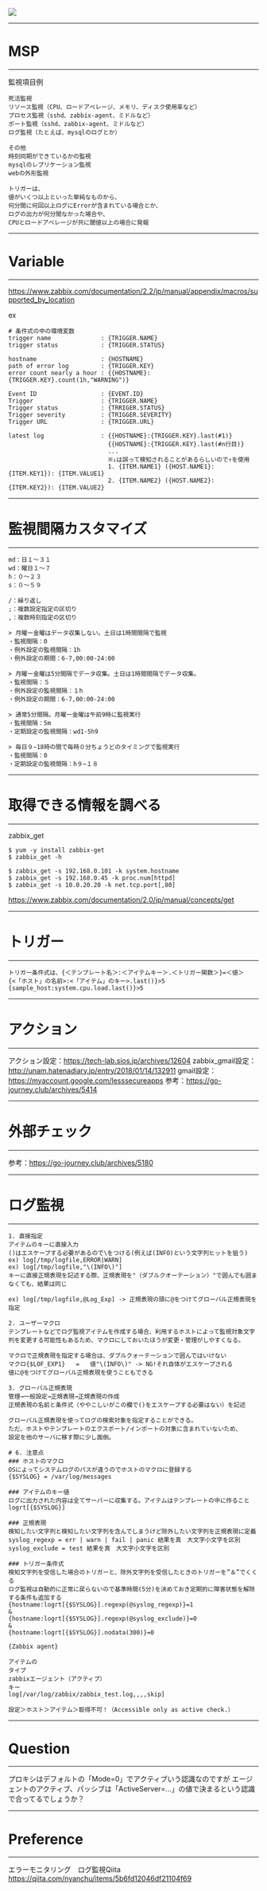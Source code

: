 ![](markdown/images/2020-06-23-16-22-07.png)

---------------------------------------------------------
# MSP
---------------------------------------------------------
監視項目例
```
死活監視
リソース監視（CPU、ロードアベレージ、メモリ、ディスク使用率など）
プロセス監視（sshd、zabbix-agent、ミドルなど）
ポート監視（sshd、zabbix-agent、ミドルなど）
ログ監視（たとえば、mysqlのログとか）

その他
時刻同期ができているかの監視
mysqlのレプリケーション監視
webの外形監視

トリガーは、
値がいくつ以上といった単純なものから、
何分間に何回以上ログにErrorが含まれている場合とか、
ログの出力が何分間なかった場合や、
CPUとロードアベレージが共に閾値以上の場合に発報
```
---------------------------------------------------------
# Variable
---------------------------------------------------------
https://www.zabbix.com/documentation/2.2/jp/manual/appendix/macros/supported_by_location

ex
```
# 条件式の中の環境変数
trigger name              : {TRIGGER.NAME}
trigger status            : {TRIGGER.STATUS}

hostname                  : {HOSTNAME}
path of error log         : {TRIGGER.KEY}
error count nearly a hour : {{HOSTNAME}: {TRIGGER.KEY}.count(1h,"WARNING")}

Event ID                  : {EVENT.ID}
Trigger                   : {TRIGGER.NAME}
Trigger status            : {TRRIGER.STATUS}
Trigger severity          : {TRIGGER.SEVERITY}
Trigger URL               : {TRIGGER.URL}

latest log                : {{HOSTNAME}:{TRIGGER.KEY}.last(#1)}
                            {{HOSTNAME}:{TRIGGER.KEY}.last(#n行目)}
                            ...
                            ※↓は誤って検知されることがあるらしいので↑を使用
                            1. {ITEM.NAME1} ({HOST.NAME1}:{ITEM.KEY1}): {ITEM.VALUE1}
                            2. {ITEM.NAME2} ({HOST.NAME2}:{ITEM.KEY2}): {ITEM.VALUE2}

```
---------------------------------------------------------
# 監視間隔カスタマイズ
---------------------------------------------------------
```
md：日１〜３１
wd：曜日１〜７
h：０〜２３
s：０〜５９

/：繰り返し
;：複数設定指定の区切り
,：複数時刻指定の区切り

> 月曜ー金曜はデータ収集しない。土日は1時間間隔で監視
・監視間隔：0
・例外設定の監視間隔：1h
・例外設定の期間：6-7,00:00-24:00

> 月曜ー金曜は5分間隔でデータ収集。土日は1時間間隔でデータ収集。
・監視間隔：５
・例外設定の監視間隔：１h
・例外設定の期間：6-7,00:00-24:00

> 通常5分間隔。月曜ー金曜は午前9時に監視実行
・監視間隔：5m
・定期設定の監視間隔：wd1-5h9

> 毎日９−18時の間で毎時０分ちょうどのタイミングで監視実行
・監視間隔：0
・定期設定の監視間隔：h９−１８
```
---------------------------------------------------------
# 取得できる情報を調べる
---------------------------------------------------------

zabbix_get
```
$ yum -y install zabbix-get
$ zabbix_get -h

$ zabbix_get -s 192.168.0.101 -k system.hostname
$ zabbix_get -s 192.168.0.45 -k proc.num[httpd]
$ zabbix_get -s 10.0.20.20 -k net.tcp.port[,80]
```
https://www.zabbix.com/documentation/2.0/jp/manual/concepts/get

---------------------------------------------------------
# トリガー
---------------------------------------------------------
```
トリガー条件式は、{＜テンプレート名＞:＜アイテムキー＞.＜トリガー関数＞}=＜値＞
{<「ホスト」の名前>:<「アイテム」のキー>.last()}>5 
{sample_host:system.cpu.load.last()}>5  
```
---------------------------------------------------------
# アクション
---------------------------------------------------------
アクション設定：https://tech-lab.sios.jp/archives/12604
zabbix_gmail設定：http://unam.hatenadiary.jp/entry/2018/01/14/132911
gmail設定：https://myaccount.google.com/lesssecureapps
参考：https://go-journey.club/archives/5414

---------------------------------------------------------
# 外部チェック
---------------------------------------------------------
参考：https://go-journey.club/archives/5180

---------------------------------------------------------
# ログ監視
---------------------------------------------------------
```
1. 直接指定
アイテムのキーに直接入力
()はエスケープする必要があるので\をつける(例えば(INFO)という文字列ヒットを狙う)
ex) log[/tmp/logfile,ERROR|WARN]
ex) log[/tmp/logfile,"\(INFO\)"]
キーに直接正規表現を記述する際、正規表現を"（ダブルクオーテーション）"で囲んでも囲まなくても、結果は同じ

ex) log[/tmp/logfile,@Log_Exp] -> 正規表現の頭に@をつけてグローバル正規表現を指定

2. ユーザーマクロ
テンプレートなどでログ監視アイテムを作成する場合、利用するホストによって監視対象文字列を変更する可能性もあるため、マクロにしておいたほうが変更・管理がしやすくなる。

マクロで正規表現を指定する場合は、ダブルクォーテーションで囲んではいけない
マクロ{$LOF_EXP1}   =   値"\(INFO\)" -> NG!それ自体がエスケープされる
値に@をつけてグローバル正規表現を使うこともできる

3. グローバル正規表現
管理→一般設定→正規表現→正規表現の作成
正規表現の名前と条件式（ややこしいがこの欄で()をエスケープする必要はない）を記述

グローバル正規表現を使ってログの検索対象を指定することができる。
ただ、ホストやテンプレートのエクスポート/インポートの対象に含まれていないため、
設定を他のサーバに移す際に少し面倒。

# 6. 注意点
### ホストのマクロ
OSによってシステムログのパスが違うのでホストのマクロに登録する
{$SYSLOG} = /var/log/messages

### アイテムのキー値
ログに出力された内容は全てサーバーに収集する。アイテムはテンプレートの中に作ること
logrt[{$SYSLOG}]

### 正規表現
検知したい文字列と検知したい文字列を含んでしまうけど除外したい文字列を正規表現に定義
syslog_regexp = err | warn | fail | panic 結果を真　大文字小文字を区別
syslog_exclude = test 結果を真　大文字小文字を区別

### トリガー条件式
検知文字列を受信した場合のトリガーと、除外文字列を受信したときのトリガーを”＆”でくくる
ログ監視は自動的に正常に戻らないので基準時間(5分)を決めておき定期的に障害状態を解除する条件も追加する
{hostname:logrt[{$SYSLOG}].regexp(@syslog_regexp)}=1
&
{hostname:logrt[{$SYSLOG}].regexp(@syslog_exclude)}=0
&
{hostname:logrt[{$SYSLOG}].nodata(300)}=0

{Zabbix agent}
```
```
アイテムの
タイプ
zabbixエージェント（アクティブ）
キー
log[/var/log/zabbix/zabbix_test.log,,,,skip]

設定＞ホスト＞アイテム＞取得不可！（Accessible only as active check.）
```
---------------------------------------------------------
# Question
---------------------------------------------------------
プロキシはデフォルトの「Mode=0」でアクティブいう認識なのですが
エージェントのアクティブ、パッシブは「ActiveServer=...」の値で決まるという認識で合ってるでしょうか？


---------------------------------------------------------
# Preference
---------------------------------------------------------
エラーモニタリング　ログ監視Qiita
https://qiita.com/nyanchu/items/5b6fd12046df21104f69


